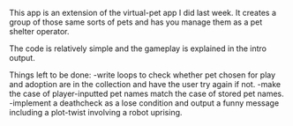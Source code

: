 This app is an extension of the virtual-pet app I did last week. It creates a group of those same sorts of pets and has you manage them as a pet shelter operator.

The code is relatively simple and the gameplay is explained in the intro output. 

Things left to be done:
-write loops to check whether pet chosen for play and adoption are in the collection and have the user try again if not.
-make the case of player-inputted pet names match the case of stored pet names.
-implement a deathcheck as a lose condition and output a funny message including a plot-twist involving a robot uprising. 
